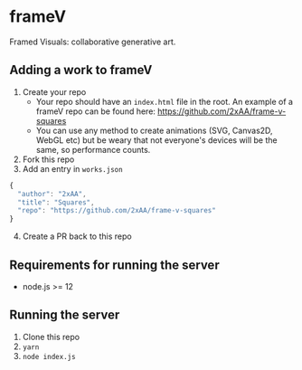 # frameV
Framed Visuals: collaborative generative art.

## Adding a work to frameV
1. Create your repo
   * Your repo should have an `index.html` file in the root. An example of a frameV repo can be found here: https://github.com/2xAA/frame-v-squares
   * You can use any method to create animations (SVG, Canvas2D, WebGL etc) but be weary that not everyone's devices will be the same, so performance counts.
2. Fork this repo
3. Add an entry in `works.json`
```JavaScript
{
  "author": "2xAA",
  "title": "Squares",
  "repo": "https://github.com/2xAA/frame-v-squares"
}
```
4. Create a PR back to this repo

## Requirements for running the server
* node.js >= 12

## Running the server
1. Clone this repo
2. `yarn`
3. `node index.js`

